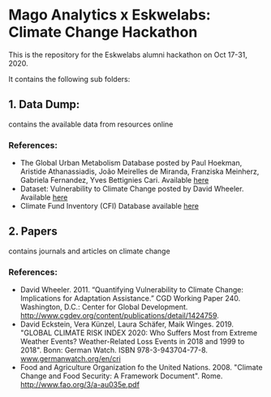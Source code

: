# Mago Analytics x Eskwelabs: Climate Change Hackathon

This is the repository for the Eskwelabs alumni hackathon on Oct 17-31, 2020.

It contains the following sub folders:
## 1. Data Dump:
contains the available data from resources online  

### References:
- The Global Urban Metabolism Database posted by Paul Hoekman, Aristide Athanassiadis, João Meirelles de Miranda, Franziska Meinherz, Gabriela Fernandez, Yves Bettignies Cari. Available [here](https://figshare.com/articles/The_Global_Urban_Metabolism_Database/7326485/1)
- Dataset: Vulnerability to Climate Change posted by David Wheeler. Available [here](https://www.cgdev.org/publication/dataset-vulnerability-climate-change)
- Climate Fund Inventory (CFI) Database available [here](https://www.oecd.org/environment/cc/database-climate-fund-inventory.htm)

## 2. Papers
contains journals and articles on climate change

### References:
- David Wheeler. 2011. “Quantifying Vulnerability to Climate Change: Implications for Adaptation Assistance.” CGD Working Paper 240. Washington, D.C.: Center for Global Development. http://www.cgdev.org/content/publications/detail/1424759.
- David Eckstein, Vera Künzel, Laura Schäfer, Maik Winges. 2019. "GLOBAL CLIMATE RISK INDEX 2020: Who Suffers Most from Extreme Weather Events? Weather-Related Loss Events in 2018 and 1999 to 2018". Bonn: German Watch. ISBN 978-3-943704-77-8. www.germanwatch.org/en/cri
- Food and Agriculture Organization fo the United Nations. 2008. "Climate Change and Food Security: A Framework Document". Rome. http://www.fao.org/3/a-au035e.pdf
